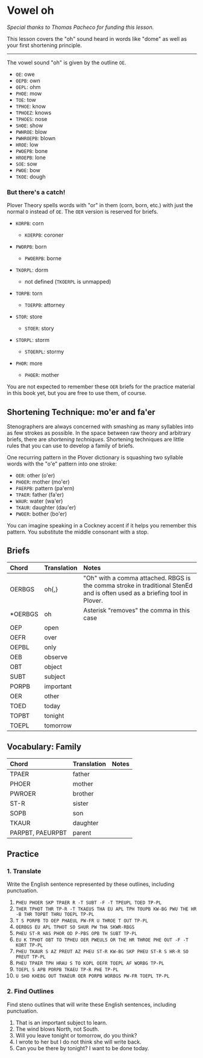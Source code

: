 # Vowel oh

_Special thanks to Thomas Pacheco for funding this lesson._

This lesson covers the "oh" sound heard in words like "dome" as well as your first shortening principle.

---

The vowel sound "oh" is given by the outline `OE`.

<Steno-Display labels="all" stroke="OE" />

- `OE`: owe
- `OEPB`: own
- `OEPL`: ohm
- `PHOE`: mow
- `TOE`: tow
- `TPHOE`: know
- `TPHOEZ`: knows
- `TPHOES`: nose
- `SHOE`: show
- `PWHROE`: blow
- `PWHROEPB`: blown
- `HROE`: low
- `PWOEPB`: bone
- `HROEPB`: lone
- `SOE`: sow
- `PWOE`: bow
- `TKOE`: dough

### But there's a catch!

Plover Theory spells words with "or" in them \(corn, born, etc.\) with just the normal `O` instead of `OE`. The `OER` version is reserved for briefs.

- `KORPB`: corn
  - `KOERPB`: coroner
- `PWORPB`: born
  - `PWOERPB`: borne
- `TKORPL`: dorm
  - not defined \(`TKOERPL` is unmapped\)
- `TORPB`: torn
  - `TOERPB`: attorney
- `STOR`: store
  - `STOER`: story
- `STORPL`: storm
  - `STOERPL`: stormy

- `PHOR`: more

  - `PHOER`: mother

You are not expected to remember these `OER` briefs for the practice material in this book yet, but you are free to use them, of course.

## Shortening Technique: mo'er and fa'er

Stenographers are always concerned with smashing as many syllables into as few strokes as possible. In the space between raw theory and arbitrary briefs, there are _shortening techniques_. Shortening techniques are little rules that you can use to develop a family of briefs.

One recurring pattern in the Plover dictionary is squashing two syllable words with the "o'e" pattern into one stroke:

- `OER`: other \(o'er\)
- `PHOER`: mother \(mo'er\)
- `PAERPB`: pattern \(pa'ern\)
- `TPAER`: father \(fa'er\)
- `WAUR`: water \(wa'er\)
- `TKAUR`: daughter \(dau'er\)
- `PWOER`: bother \(bo'er\)

You can imagine speaking in a Cockney accent if it helps you remember this pattern. You substitute the middle consonant with a stop.

## Briefs

| Chord    | Translation | Notes                                                                                                                      |
| :------- | :---------- | :------------------------------------------------------------------------------------------------------------------------- |
| OERBGS   | oh{,}       | "Oh" with a comma attached. RBGS is the comma stroke in traditional StenEd and is often used as a briefing tool in Plover. |
| \*OERBGS | oh          | Asterisk "removes" the comma in this case                                                                                  |
| OEP      | open        |                                                                                                                            |
| OEFR     | over        |                                                                                                                            |
| OEPBL    | only        |                                                                                                                            |
| OEB      | observe     |                                                                                                                            |
| OBT      | object      |                                                                                                                            |
| SUBT     | subject     |                                                                                                                            |
| PORPB    | important   |                                                                                                                            |
| OER      | other       |                                                                                                                            |
| TOED     | today       |                                                                                                                            |
| TOPBT    | tonight     |                                                                                                                            |
| TOEPL    | tomorrow    |                                                                                                                            |

## Vocabulary: Family

| Chord            | Translation | Notes |
| :--------------- | :---------- | :---- |
| TPAER            | father      |       |
| PHOER            | mother      |       |
| PWROER           | brother     |       |
| ST-R             | sister      |       |
| SOPB             | son         |       |
| TKAUR            | daughter    |       |
| PARPBT, PAEURPBT | parent      |       |

## Practice

### 1. Translate

Write the English sentence represented by these outlines, including punctuation.

1. `PHEU PHOER SKP TPAER R -T SUBT -F -T TPEUPL TOED TP-PL`
2. `THER TPHOT THR TP-R -T TKAEUS THA EU APL TPH TOUPB KW-BG PWU THE HR -B THR TOPBT THRU TOEPL TP-PL`
3. `T S PORPB TO OEP PHAEUL PW-FR U THROE T OUT TP-PL`
4. `OERBGS EU APL TPHOT SO SHUR PW THA SKWR-RBGS`
5. `PHEU ST-R HAS PHOR OD P-PBS OPB TH SUBT TP-PL`
6. `EU K TPHOT OBT TO TPHEU OER PWEULS OR THE HR THROE PHE OUT -F -T KORT TP-PL`
7. `PHEU TKAUR S AZ PREUT AZ PHEU ST-R KW-BG SKP PHEU ST-R S HR-R SO PREUT TP-PL`
8. `PHEU TPAER TPH HRAU S TO KOPL OEFR TOEPL AF WORBG TP-PL`
9. `TOEPL S APB PORPB TKAEU TP-R PHE TP-PL`
10. `U SHO KHEBG OUT THAEUR OER PORPB WORBGS PW-FR TOEPL TP-PL`

### 2. Find Outlines

Find steno outlines that will write these English sentences, including punctuation.

1. That is an important subject to learn.
2. The wind blows North, not South.
3. Will you leave tonight or tomorrow, do you think?
4. I wrote to her but I do not think she will write back.
5. Can you be there by tonight? I want to be done today.
